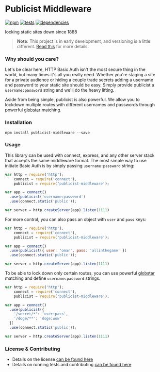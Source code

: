 # Publicist Middleware

[![npm](http://img.shields.io/npm/v/publicist-middleware.svg?style=flat)](https://badge.fury.io/js/publicist-middleware) [![tests](http://img.shields.io/travis/carrot/publicist-middleware/master.svg?style=flat)](https://travis-ci.org/carrot/publicist-middleware) [![dependencies](http://img.shields.io/gemnasium/carrot/publicist-middleware.svg?style=flat)](https://david-dm.org/carrot/publicist-middleware)

locking static sites down since 1888

> **Note:** This project is in early development, and versioning is a little different. [Read this](http://markup.im/#q4_cRZ1Q) for more details.

### Why should you care?

Let's be clear here, HTTP Basic Auth isn't the most secure thing in the world, but many times it's all you really need. Whether you're staging a site for a private audience or hiding a couple trade secrets adding a username and password to your static site should be easy. Simply provide publicist a `username:password` string and we'll do the heavy lifting.

Aside from being simple, publicist is also powerful. We allow you to lockdown multiple routes with different usernames and passwords through powerful [globstar](https://github.com/isaacs/node-glob) matching.

### Installation

`npm install publicist-middleware --save`

### Usage

This library can be used with connect, express, and any other server stack that accepts the same middleware format. The most simple way to use initiate Basic Auth is by simply passing `username:password` string:

```js
var http = require('http');
    connect = require('connect'),
    publicist = require('publicist-middleware');

var app = connect()
  .use(publicist('username:password')
  .use(connect.static('public'));

var server = http.createServer(app).listen(1111)
```

For more control, you can also pass an object with `user` and `pass` keys:

```js
var http = require('http');
    connect = require('connect'),
    publicist = require('publicist-middleware');

var app = connect()
  .use(publicist({ user: 'omar', pass: 'allinthegame' })
  .use(connect.static('public'));

var server = http.createServer(app).listen(1111)
```

To be able to lock down only certain routes, you can use powerful [globstar](https://github.com/isaacs/node-glob) matching and define `username:password` strings.

```js
var http = require('http');
    connect = require('connect'),
    publicist = require('publicist-middleware');

var app = connect()
  .use(publicist({
    '/secret/*': 'user:pass',
    '/doge/**': 'doge:wow'
  })
  .use(connect.static('public'));

var server = http.createServer(app).listen(1111)
```

### License & Contributing

- Details on the license [can be found here](LICENSE.md)
- Details on running tests and contributing [can be found here](contributing.md)
